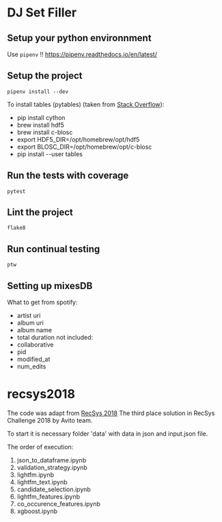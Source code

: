 # DJ Set Filler


## Setup your python environnment

Use `pipenv` !! https://pipenv.readthedocs.io/en/latest/

## Setup the project

`pipenv install --dev`

To install tables (pytables) (taken from [Stack Overflow](https://stackoverflow.com/questions/73029883/could-not-find-hdf5-installation-for-pytables-on-m1-mac/74276925#74276925)):
* pip install cython
* brew install hdf5 
* brew install c-blosc 
* export HDF5_DIR=/opt/homebrew/opt/hdf5 
* export BLOSC_DIR=/opt/homebrew/opt/c-blosc 
* pip install --user tables
 


## Run the tests with coverage
`pytest`

## Lint the project

`flake8`

## Run continual testing

`ptw`



## Setting up mixesDB
What to get from spotify:
* artist uri 
* album uri 
* album name 
* total duration
not included:
* collaborative
* pid
* modified_at
* num_edits



# recsys2018
The code was adapt from [RecSys 2018](https://github.com/VasiliyRubtsov/recsys2018)
The third place solution in RecSys Challenge 2018 by Avito team.

To start it is necessary folder 'data' with data in json and input.json file.

The order of execution:
1) json_to_dataframe.ipynb
2) validation_strategy.ipynb
3) lightfm.ipynb
4) lightfm_text.ipynb
5) candidate_selection.ipynb
6) lightfm_features.ipynb
7) co_occurence_features.ipynb
8) xgboost.ipynb
